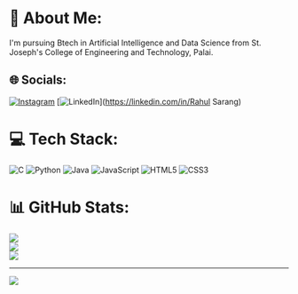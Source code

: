 # 💫 About Me:
 I'm pursuing Btech in Artificial Intelligence and Data Science from St. Joseph's College of Engineering and Technology, Palai.


## 🌐 Socials:
[![Instagram](https://img.shields.io/badge/Instagram-%23E4405F.svg?logo=Instagram&logoColor=white)](https://instagram.com/rahul_srng) [![LinkedIn](https://img.shields.io/badge/LinkedIn-%230077B5.svg?logo=linkedin&logoColor=white)](https://linkedin.com/in/Rahul Sarang) 

# 💻 Tech Stack:
![C](https://img.shields.io/badge/c-%2300599C.svg?style=for-the-badge&logo=c&logoColor=white) 
![Python](https://img.shields.io/badge/python-3670A0?style=for-the-badge&logo=python&logoColor=ffdd54) 
![Java](https://img.shields.io/badge/java-%23ED8B00.svg?style=for-the-badge&logo=openjdk&logoColor=white) 
![JavaScript](https://img.shields.io/badge/javascript-%23323330.svg?style=for-the-badge&logo=javascript&logoColor=%23F7DF1E)
![HTML5](https://img.shields.io/badge/html5-%23E34F26.svg?style=for-the-badge&logo=html5&logoColor=white)
![CSS3](https://img.shields.io/badge/css3-%231572B6.svg?style=for-the-badge&logo=css3&logoColor=white)

# 📊 GitHub Stats:
![](https://github-readme-stats.vercel.app/api?username=Rahul-Sarang&theme=dark&hide_border=false&include_all_commits=false&count_private=false)<br/>
![](https://github-readme-streak-stats.herokuapp.com/?user=Rahul-Sarang&theme=dark&hide_border=false)<br/>
![](https://github-readme-stats.vercel.app/api/top-langs/?username=Rahul-Sarang&theme=dark&hide_border=false&include_all_commits=false&count_private=false&layout=compact)

---
[![](https://visitcount.itsvg.in/api?id=Rahul-Sarang&icon=0&color=0)](https://visitcount.itsvg.in)

<!-- Proudly created with GPRM ( https://gprm.itsvg.in ) -->

